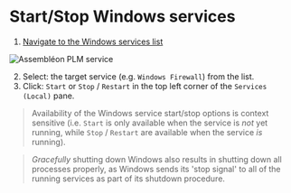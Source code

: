 # Start/Stop Windows services

1. [Navigate to the Windows services list](open_windows-services-list.md)

 ![Assembléon PLM service](http://i.imgur.com/XgjaHYv.png)
 
2. Select: the target service (e.g. `Windows Firewall`) from the list.
3. Click: `Start` or `Stop` / `Restart` in the top left corner of the `Services (Local)` pane.

> Availability of the Windows service start/stop options is context sensitive (i.e.  `Start` is only available when the service is *not* yet running, while `Stop` / `Restart` are available when the service *is* running).

> *Gracefully* shutting down Windows also results in shutting down all processes properly, as Windows sends its 'stop signal' to all of the running services as part of its shutdown procedure.
